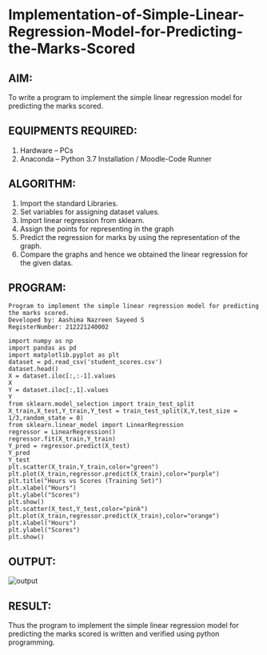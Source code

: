 # Implementation-of-Simple-Linear-Regression-Model-for-Predicting-the-Marks-Scored

## AIM:
To write a program to implement the simple linear regression model for predicting the marks scored.

## EQUIPMENTS REQUIRED:
1. Hardware – PCs
2. Anaconda – Python 3.7 Installation / Moodle-Code Runner

## ALGORITHM:
1. Import the standard Libraries.
2. Set variables for assigning dataset values.
3. Import linear regression from sklearn.
4. Assign the points for representing in the graph
5. Predict the regression for marks by using the representation of the graph.
6. Compare the graphs and hence we obtained the linear regression for the given datas.

## PROGRAM:
```
Program to implement the simple linear regression model for predicting the marks scored.
Developed by: Aashima Nazreen Sayeed S
RegisterNumber: 212221240002

import numpy as np
import pandas as pd
import matplotlib.pyplot as plt
dataset = pd.read_csv('student_scores.csv')
dataset.head()
X = dataset.iloc[:,:-1].values
X
Y = dataset.iloc[:,1].values
Y
from sklearn.model_selection import train_test_split
X_train,X_test,Y_train,Y_test = train_test_split(X,Y,test_size = 1/3,random_state = 0)
from sklearn.linear_model import LinearRegression
regressor = LinearRegression()
regressor.fit(X_train,Y_train)
Y_pred = regressor.predict(X_test)
Y_pred
Y_test
plt.scatter(X_train,Y_train,color="green")
plt.plot(X_train,regressor.predict(X_train),color="purple")
plt.title("Hours vs Scores (Training Set)")
plt.xlabel("Hours")
plt.ylabel("Scores")
plt.show()
plt.scatter(X_test,Y_test,color="pink")
plt.plot(X_train,regressor.predict(X_train),color="orange") 
plt.xlabel("Hours")
plt.ylabel("Scores")
plt.show()
```

## OUTPUT:
![output](./output1.png)

## RESULT:
Thus the program to implement the simple linear regression model for predicting the marks scored is written and verified using python programming.
